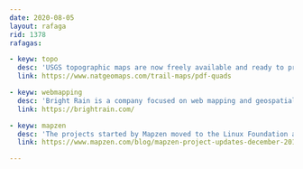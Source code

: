```yaml
---
date: 2020-08-05
layout: rafaga
rid: 1378
rafagas:

- keyw: topo
  desc: 'USGS topographic maps are now freely available and ready to print at home'
  link: https://www.natgeomaps.com/trail-maps/pdf-quads

- keyw: webmapping
  desc: 'Bright Rain is a company focused on web mapping and geospatial data visualization with a complete project gallery'
  link: https://brightrain.com/

- keyw: mapzen
  desc: 'The projects started by Mapzen moved to the Linux Foundation and are still in development and good health'
  link: https://www.mapzen.com/blog/mapzen-project-updates-december-2019/tatsmapsnpix.com/2020/04/population-density-in-europe.html

---
```

